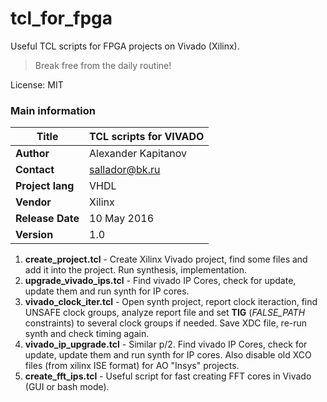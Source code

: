 # tcl_for_fpga
Useful TCL scripts for FPGA projects on Vivado (Xilinx).

> Break free from the daily routine!  

License: MIT

### Main information


| **Title**         | TCL scripts for VIVADO|
| -- | -- |
| **Author**        | Alexander Kapitanov   |
| **Contact**       | sallador@bk.ru        |
| **Project lang**  | VHDL                  |
| **Vendor**        | Xilinx                |
| **Release Date**  | 10 May 2016           |
| **Version**       | 1.0                   |


1. **create_project.tcl** - Create Xilinx Vivado project, find some files and add it into the project. Run synthesis, implementation.
2. **upgrade_vivado_ips.tcl** - Find vivado IP Cores, check for update, update them and run synth for IP cores.
3. **vivado_clock_iter.tcl** - Open synth project, report clock iteraction, find UNSAFE clock groups, analyze report file and set **TIG** (_FALSE_PATH_ constraints) to several clock groups if needed. Save XDC file, re-run synth and check timing again.
4. **vivado_ip_upgrade.tcl** - Similar p/2. Find vivado IP Cores, check for update, update them and run synth for IP cores. Also disable old XCO files (from xilinx ISE format) for AO "Insys" projects.
4. **create_fft_ips.tcl** - Useful script for fast creating FFT cores in Vivado (GUI or bash mode).

